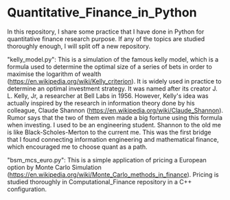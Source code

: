 # Quantitative_Finance_in_Python
In this repository, I share some practice that I have done in Python for quantitative finance research purpose. If any of the topics are studied thoroughly enough, I will split off a new repository.

"kelly_model.py": 
This is a simulation of the famous kelly model, which is a formula used to determine the optimal size of a series of bets in order to maximise the logarithm of wealth (https://en.wikipedia.org/wiki/Kelly_criterion). It is widely used in practice to determine an optimal investment strategy. It was named after its creator J. L. Kelly, Jr, a researcher at Bell Labs in 1956. However, Kelly's idea was actually inspired by the research in information theory done by his colleague, Claude Shannon (https://en.wikipedia.org/wiki/Claude_Shannon). Rumor says that the two of them even made a big fortune using this formula when investing. I used to be an engineering student. Shannon to the old me is like Black-Scholes-Merton to the current me. This was the first bridge that I found connecting information engineering and mathematical finance, which encouraged me to choose quant as a path.

"bsm_mcs_euro.py": This is a simple application of pricing a European option by Monte Carlo Simulation (https://en.wikipedia.org/wiki/Monte_Carlo_methods_in_finance). Pricing is studied thoroughly in Computational_Finance repository in a C++ configuration.
